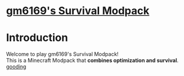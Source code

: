 [gm6169's Survival Modpack](https://github.com/gm6169/gm6169_s_Survival_Modpack)
====
# Introduction
Welcome to play gm6169's Survival Modpack!\
This is a Minecraft Modpack that **combines optimization and survival**.
[gooding](https://www.5axxw.com/wiki/content/53c5vu)
